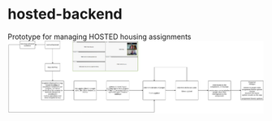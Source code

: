 # hosted-backend
Prototype for managing HOSTED housing assignments
![](assignment_interface_for_operations_member)
